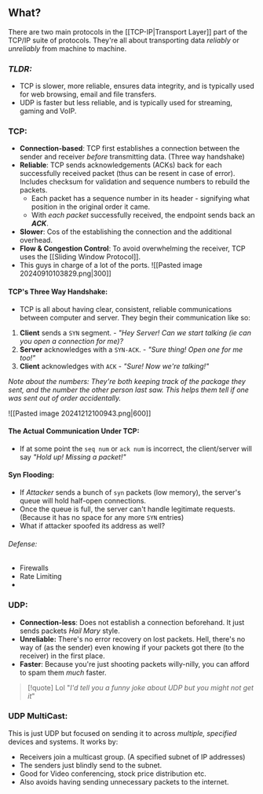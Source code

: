 ## What?
There are two main protocols in the [[TCP-IP|Transport Layer]] part of the TCP/IP suite of protocols. They're all about transporting data *reliably* or *unreliably* from machine to machine. 

### *TLDR:*
- TCP is slower, more reliable, ensures data integrity, and is typically used for web browsing, email and file transfers.
- UDP is faster but less reliable, and is typically used for streaming, gaming and VoIP.

### TCP:
- **Connection-based**: TCP first establishes a connection between the sender and receiver *before* transmitting data. (Three way handshake)
- **Reliable**: TCP sends acknowledgements (ACKs) back for each successfully received packet (thus can be resent in case of error). Includes checksum for validation and sequence numbers to rebuild the packets. 
	- Each packet has a sequence number in its header - signifying what position in the original order it came.
	- With *each packet* successfully received, the endpoint sends back an ***ACK***. 
- **Slower**: Cos of the establishing the connection and the additional overhead.
- **Flow & Congestion Control**: To avoid overwhelming the receiver, TCP uses the [[Sliding Window Protocol]]. 
- This guys in charge of a lot of the ports. 
![[Pasted image 20240910103829.png|300]]

#### TCP's Three Way Handshake:
- TCP is all about having clear, consistent, reliable communications between computer and server. They begin their communication like so:
1. **Client** sends a `SYN` segment. - *"Hey Server! Can we start talking (ie can you open a connection for me)?*
2. **Server** acknowledges with a `SYN-ACK`. - *"Sure thing! Open one for me too!"*
3. **Client** acknowledges with `ACK` - *"Sure! Now we're talking!"* 

*Note about the numbers: They're both keeping track of the package they sent, and the number the other person last saw. This helps them tell if one was sent out of order accidentally.*

![[Pasted image 20241212100943.png|600]]
#### The Actual Communication Under TCP:
- If at some point the `seq num` or `ack num` is incorrect, the client/server will say *"Hold up! Missing a packet!"* 

#### Syn Flooding:
- If *Attacker* sends a bunch of `syn` packets (low memory), the server's queue will hold half-open connections. 
- Once the queue is full, the server can't handle legitimate requests. (Because it has no space for any more `SYN` entries)
- What if attacker spoofed its address as well? 
###### Defense:
- Firewalls
- Rate Limiting
- 

### UDP:
- **Connection-less**: Does not establish a connection beforehand. It just sends packets *Hail Mary* style.
- **Unreliable:** There's no error recovery on lost packets. Hell, there's no way of (as the sender) even knowing if your packets got there (to the receiver) in the first place. 
- **Faster**: Because you're just shooting packets willy-nilly, you can afford to spam them *much* faster. 


> [!quote] Lol
> "*I'd tell you a funny joke about UDP but you might not get it*"

### UDP MultiCast:
This is just UDP but focused on sending it to across *multiple, specified* devices and systems. It works by:
- Receivers join a multicast group. (A specified subnet of IP addresses)
- The senders just blindly send to the subnet. 
- Good for Video conferencing, stock price distribution etc. 
- Also avoids having sending unnecessary packets to the internet. 